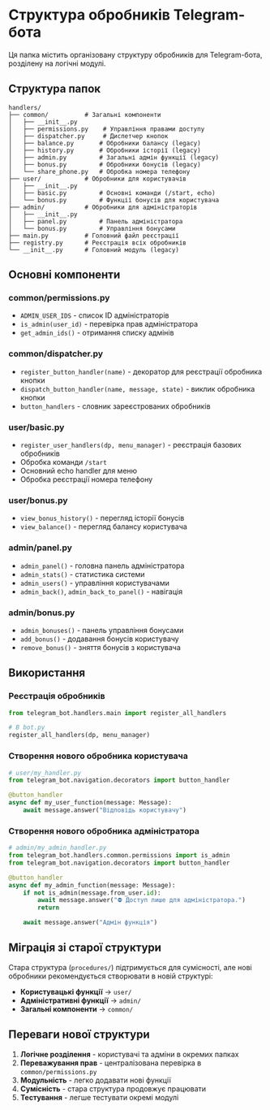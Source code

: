 # Структура обробників Telegram-бота

Ця папка містить організовану структуру обробників для Telegram-бота, розділену на логічні модулі.

## Структура папок

```
handlers/
├── common/          # Загальні компоненти
│   ├── __init__.py
│   ├── permissions.py    # Управління правами доступу
│   ├── dispatcher.py     # Диспетчер кнопок
│   ├── balance.py       # Обробники балансу (legacy)
│   ├── history.py       # Обробники історії (legacy)
│   ├── admin.py         # Загальні адмін функції (legacy)
│   ├── bonus.py         # Обробники бонусів (legacy)
│   └── share_phone.py   # Обробка номера телефону
├── user/            # Обробники для користувачів
│   ├── __init__.py
│   ├── basic.py         # Основні команди (/start, echo)
│   └── bonus.py         # Функції бонусів для користувача
├── admin/           # Обробники для адміністраторів
│   ├── __init__.py
│   ├── panel.py         # Панель адміністратора
│   └── bonus.py         # Управління бонусами
├── main.py          # Головний файл реєстрації
├── registry.py      # Реєстрація всіх обробників
└── __init__.py      # Головний модуль (legacy)
```

## Основні компоненти

### common/permissions.py

- `ADMIN_USER_IDS` - список ID адміністраторів
- `is_admin(user_id)` - перевірка прав адміністратора
- `get_admin_ids()` - отримання списку адмінів

### common/dispatcher.py

- `register_button_handler(name)` - декоратор для реєстрації обробника кнопки
- `dispatch_button_handler(name, message, state)` - виклик обробника кнопки
- `button_handlers` - словник зареєстрованих обробників

### user/basic.py

- `register_user_handlers(dp, menu_manager)` - реєстрація базових обробників
- Обробка команди `/start`
- Основний echo handler для меню
- Обробка реєстрації номера телефону

### user/bonus.py

- `view_bonus_history()` - перегляд історії бонусів
- `view_balance()` - перегляд балансу користувача

### admin/panel.py

- `admin_panel()` - головна панель адміністратора
- `admin_stats()` - статистика системи
- `admin_users()` - управління користувачами
- `admin_back()`, `admin_back_to_panel()` - навігація

### admin/bonus.py

- `admin_bonuses()` - панель управління бонусами
- `add_bonus()` - додавання бонусів користувачу
- `remove_bonus()` - зняття бонусів з користувача

## Використання

### Реєстрація обробників

```python
from telegram_bot.handlers.main import register_all_handlers

# В bot.py
register_all_handlers(dp, menu_manager)
```

### Створення нового обробника користувача

```python
# user/my_handler.py
from telegram_bot.navigation.decorators import button_handler

@button_handler
async def my_user_function(message: Message):
    await message.answer("Відповідь користувачу")
```

### Створення нового обробника адміністратора

```python
# admin/my_admin_handler.py
from telegram_bot.handlers.common.permissions import is_admin
from telegram_bot.navigation.decorators import button_handler

@button_handler
async def my_admin_function(message: Message):
    if not is_admin(message.from_user.id):
        await message.answer("⛔️ Доступ лише для адміністратора.")
        return

    await message.answer("Адмін функція")
```

## Міграція зі старої структури

Стара структура (`procedures/`) підтримується для сумісності, але нові обробники рекомендується створювати в новій структурі:

- **Користувацькі функції** → `user/`
- **Адміністративні функції** → `admin/`
- **Загальні компоненти** → `common/`

## Переваги нової структури

1. **Логічне розділення** - користувачі та адміни в окремих папках
2. **Переважування прав** - централізована перевірка в `common/permissions.py`
3. **Модульність** - легко додавати нові функції
4. **Сумісність** - стара структура продовжує працювати
5. **Тестування** - легше тестувати окремі модулі
